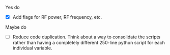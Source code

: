Yes do

- [x] Add flags for RF power, RF frequency, etc.

Maybe do

- [ ] Reduce code duplication. Think about a way to consolidate the scripts
      rather than having a completely different 250-line python script
      for each individual variable.
